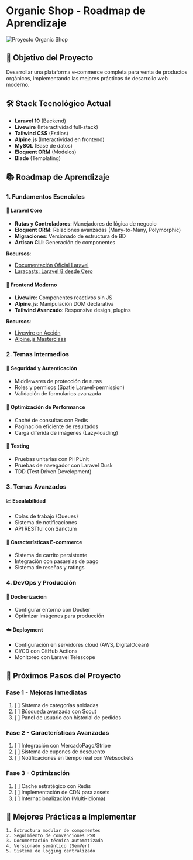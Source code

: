 # Organic Shop - Roadmap de Aprendizaje

![Proyecto Organic Shop](header-image.jpg)

## 🎯 Objetivo del Proyecto
Desarrollar una plataforma e-commerce completa para venta de productos orgánicos, implementando las mejores prácticas de desarrollo web moderno.

## 🛠 Stack Tecnológico Actual
- **Laravel 10** (Backend)
- **Livewire** (Interactividad full-stack)
- **Tailwind CSS** (Estilos)
- **Alpine.js** (Interactividad en frontend)
- **MySQL** (Base de datos)
- **Eloquent ORM** (Modelos)
- **Blade** (Templating)

## 📚 Roadmap de Aprendizaje

### 1. Fundamentos Esenciales
#### 🧠 Laravel Core
- **Rutas y Controladores**: Manejadores de lógica de negocio
- **Eloquent ORM**: Relaciones avanzadas (Many-to-Many, Polymorphic)
- **Migraciones**: Versionado de estructura de BD
- **Artisan CLI**: Generación de componentes

**Recursos**:
- [Documentación Oficial Laravel](https://laravel.com/docs)
- [Laracasts: Laravel 8 desde Cero](https://laracasts.com/series/laravel-8-from-scratch)

#### 🎨 Frontend Moderno
- **Livewire**: Componentes reactivos sin JS
- **Alpine.js**: Manipulación DOM declarativa
- **Tailwind Avanzado**: Responsive design, plugins

**Recursos**:
- [Livewire en Acción](https://laravel-livewire.com/)
- [Alpine.js Masterclass](https://alpinejs.dev/)

### 2. Temas Intermedios
#### 🔐 Seguridad y Autenticación
- Middlewares de protección de rutas
- Roles y permisos (Spatie Laravel-permission)
- Validación de formularios avanzada

#### 🚀 Optimización de Performance
- Caché de consultas con Redis
- Paginación eficiente de resultados
- Carga diferida de imágenes (Lazy-loading)

#### 🧪 Testing
- Pruebas unitarias con PHPUnit
- Pruebas de navegador con Laravel Dusk
- TDD (Test Driven Development)

### 3. Temas Avanzados
#### 📈 Escalabilidad
- Colas de trabajo (Queues)
- Sistema de notificaciones
- API RESTful con Sanctum

#### 🛒 Características E-commerce
- Sistema de carrito persistente
- Integración con pasarelas de pago
- Sistema de reseñas y ratings

### 4. DevOps y Producción
#### 🐳 Dockerización
- Configurar entorno con Docker
- Optimizar imágenes para producción

#### ☁️ Deployment
- Configuración en servidores cloud (AWS, DigitalOcean)
- CI/CD con GitHub Actions
- Monitoreo con Laravel Telescope

## 🚧 Próximos Pasos del Proyecto

### Fase 1 - Mejoras Inmediatas
1. [ ] Sistema de categorías anidadas
2. [ ] Búsqueda avanzada con Scout
3. [ ] Panel de usuario con historial de pedidos

### Fase 2 - Características Avanzadas
1. [ ] Integración con MercadoPago/Stripe
2. [ ] Sistema de cupones de descuento
3. [ ] Notificaciones en tiempo real con Websockets

### Fase 3 - Optimización
1. [ ] Cache estratégico con Redis
2. [ ] Implementación de CDN para assets
3. [ ] Internacionalización (Multi-idioma)

## 📌 Mejores Prácticas a Implementar
```plaintext
1. Estructura modular de componentes
2. Seguimiento de convenciones PSR
3. Documentación técnica automatizada
4. Versionado semántico (SemVer)
5. Sistema de logging centralizado
